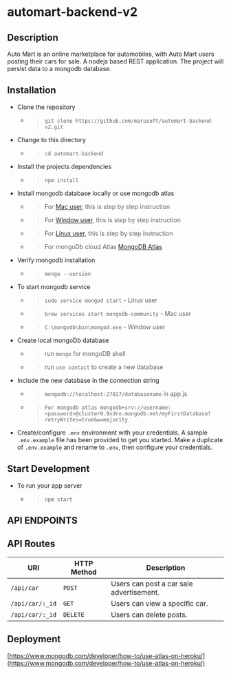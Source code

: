 # automart-backend-v2


## Description
Auto Mart is an online marketplace for automobiles, with Auto Mart users posting their cars for sale.
A nodejs based REST application. The project will persist data to a mongodb database.

## Installation
- Clone the repository
  - > `git clone https://github.com/marusoft/automart-backend-v2.git`

- Change to this directory
  - > `cd automart-backend`

- Install the projects dependencies
  - > `npm install`

- Install mongodb database locally or use mongodb atlas

  - > For [Mac user](https://zellwk.com/blog/install-mongodb), this is step by step instruction

  - > For [Window user](https://treehouse.github.io/installation-guides/windows/mongo-windows.html), this is step by step instruction

  - > For [Linux user](https://www.tutorialkart.com/mongodb/install-mongodb-on-ubuntu/), this is step by step instruction
  - > For mongoDb cloud Atlas [MongoDB Atlas](https://www.mongodb.com/cloud/atlas)

- Verify mongodb installation
  - > `mongo --version`

- To start mongodb service
  - > `sudo service mongod start` - Linux user
  - > `brew services start mongodb-community` - Mac user
  - > `C:\mongodb\bin\mongod.exe` - Window user

- Create local mongoDb database  
  - > run `mongo` for mongoDB shell
  - > run `use contact` to create a new database

- Include the new database in the connection string
  - > `mongodb://localhost:27017/databasename` in app.js
  - > `For mongodb atlas mongodb+srv://username:<password>@cluster0.9xdro.mongodb.net/myFirstDatabase?retryWrites=true&w=majority`

- Create/configure `.env` environment with your credentials. A sample `.env.example` file has been provided to get you started. Make a duplicate of `.env.example` and rename to `.env`, then configure your credentials.


## Start Development
- To run your app server
  - > `npm start`

## API ENDPOINTS

## API Routes

| URI                                       | HTTP Method | Description                              |
| ----------------------------------------- | ----------- | -----------------------------------------|
| <code>/api/car</code>                     | `POST`      | Users can post a car sale advertisement. |
| <code>/api/car/:_id</code>                | `GET`       | Users can view a specific car.           |
| <code>/api/car/:_id</code>                | `DELETE`    | Users can delete posts.                  |


## Deployment
[https://www.mongodb.com/developer/how-to/use-atlas-on-heroku/](https://www.mongodb.com/developer/how-to/use-atlas-on-heroku/)
